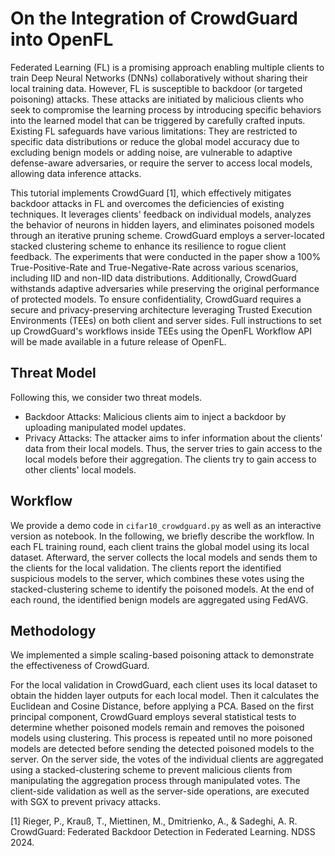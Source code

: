 # On the Integration of CrowdGuard into OpenFL
Federated Learning (FL) is a promising approach enabling multiple clients to train Deep Neural Networks (DNNs) collaboratively without sharing their local training data. However, FL is susceptible to backdoor (or targeted poisoning) attacks. These attacks are initiated by malicious clients who seek to compromise the learning process by introducing specific behaviors into the learned model that can be triggered by carefully crafted inputs. Existing FL safeguards have various limitations: They are restricted to specific data distributions or reduce the global model accuracy due to excluding benign models or adding noise, are vulnerable to adaptive defense-aware adversaries, or require the server to access local models, allowing data inference attacks.

This tutorial implements CrowdGuard [1], which effectively mitigates backdoor attacks in FL and overcomes the deficiencies of existing techniques. It leverages clients' feedback on individual models, analyzes the behavior of neurons in hidden layers, and eliminates poisoned models through an iterative pruning scheme. CrowdGuard employs a server-located stacked clustering scheme to enhance its resilience to rogue client feedback. The experiments that were conducted in the paper show a 100% True-Positive-Rate and True-Negative-Rate across various scenarios, including IID and non-IID data distributions. Additionally, CrowdGuard withstands adaptive adversaries while preserving the original performance of protected models. To ensure confidentiality, CrowdGuard requires a secure and privacy-preserving architecture leveraging Trusted Execution Environments (TEEs) on both client and server sides. Full instructions to set up CrowdGuard's workflows inside TEEs using the OpenFL Workflow API will be made available in a future release of OpenFL.



## Threat Model
Following this, we consider two threat models.
- Backdoor Attacks: Malicious clients aim to inject a backdoor by uploading manipulated model updates.
- Privacy Attacks: The attacker aims to infer information about the clients' data from their local models. Thus, the server tries to gain access to the local models before their aggregation. The clients try to gain access to other clients' local models.


## Workflow
We provide a demo code in `cifar10_crowdguard.py` as well as an interactive version as notebook. In the following, we briefly describe the workflow.
In each FL training round, each client trains the global model using its local dataset. Afterward, the server collects the local models and sends them to the clients for the local validation. The clients report the identified suspicious models to the server, which combines these votes using the stacked-clustering scheme to identify the poisoned models. At the end of each round, the identified benign models are aggregated using FedAVG.

## Methodology
We implemented a simple scaling-based poisoning attack to demonstrate the effectiveness of CrowdGuard.

For the local validation in CrowdGuard, each client uses its local dataset to obtain the hidden layer outputs for each local model. Then it calculates the Euclidean and Cosine Distance, before applying a PCA. Based on the first principal component, CrowdGuard employs several statistical tests to determine whether poisoned models remain and removes the poisoned models using clustering. This process is repeated until no more poisoned models are detected before sending the detected poisoned models to the server. On the server side, the votes of the individual clients are aggregated using a stacked-clustering scheme to prevent malicious clients from manipulating the aggregation process through manipulated votes. The client-side validation as well as the server-side operations, are executed with SGX to prevent privacy attacks.

[1] Rieger, P., Krauß, T., Miettinen, M., Dmitrienko, A., & Sadeghi, A. R. CrowdGuard: Federated Backdoor Detection in Federated Learning. NDSS 2024.